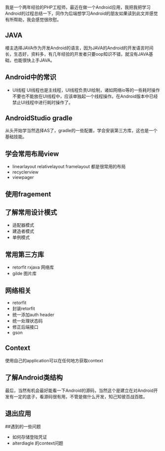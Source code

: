 我是一个两年经验的PHP工程师，最近在做一个Android应用，我把我把学习Android的过程总结一下，同作为后端想学习Android的朋友如果读到此文并感觉有所帮助，我会感觉很欣慰。

## JAVA
楼主选择JAVA作为开发Android的语言，因为JAVA的Android的开发语言时间长，生态好，资料多，有几年经验的开发者只要oop知识不错，就没有JAVA基础，也能很快上手JAVA。
## Android中的常识
- UI线程 UI线程也是主线程，UI线程负责UI绘制，诸如网络io等的一些耗时操作不要也不能放在UI线程中，应该单独起一个线程操作。在Android版本中已经禁止UI线程中进行耗时操作了。

## AndroidStudio gradle
从头开始学当然选择AS了，gradle的一些配置，学会安装第三方库，这也是一个基础技能。

## 学会常用布局view
- linearlayout relativelayout framelayout 都是很常用的布局
- recyclerview
- viewpager

## 使用fragement

## 了解常用设计模式
- 适配器模式
- 建造者模式
- 单例模式

## 常用第三方库
- retorfit rxjava 网络库
- gilde 图片库

## 网络相关
- retorfit
- 封装retorfit 
- 统一添加auth header
- 统一处理状态码
- 修正后端接口
- gson

## Context
使用自己的application可以在任何地方获取context

## 了解Android类结构

最后，当然有机会最好能看一下Android的源码，当然这个是建立在对Android开发有一定的底子，看源码很有用，不管是做什么开发，知己知彼百战百胜。

## 退出应用

##遇到的一些问题
- 如何存储登陆凭证
- alterdiagle 的context问题


